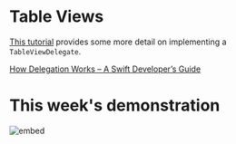 # Table Views

[This tutorial](https://www.weheartswift.com/how-to-make-a-simple-table-view-with-ios-8-and-swift/) provides some more detail on implementing a `TableViewDelegate`.

[How Delegation Works – A Swift Developer’s Guide](https://www.andrewcbancroft.com/2015/04/08/how-delegation-works-a-swift-developer-guide/)

# This week's demonstration

![embed](https://player.vimeo.com/video/163546696)
